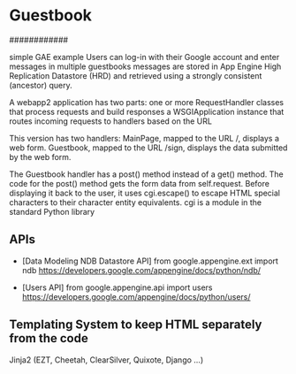 # Guestbook
############

simple GAE example
Users can log-in with their Google account and enter messages in multiple guestbooks
messages are stored in App Engine High Replication Datastore (HRD) 
and retrieved using a strongly consistent (ancestor) query.

A webapp2 application has two parts:
one or more RequestHandler classes that process requests and build responses
a WSGIApplication instance that routes incoming requests to handlers based on the URL

This version has two handlers: 
MainPage, mapped to the URL /, displays a web form. 
Guestbook, mapped to the URL /sign, displays the data submitted by the web form.

The Guestbook handler has a post() method instead of a get() method. 
The code for the post() method gets the form data from self.request. 
Before displaying it back to the user, it uses cgi.escape() to escape HTML special 
characters to their character entity equivalents. cgi is a module in the standard 
Python library

## APIs
- [Data Modeling NDB Datastore API]
from google.appengine.ext import ndb
https://developers.google.com/appengine/docs/python/ndb/

- [Users API]
from google.appengine.api import users
https://developers.google.com/appengine/docs/python/users/

## Templating System to keep HTML separately from the code 
Jinja2  (EZT, Cheetah, ClearSilver, Quixote, Django ...)